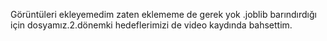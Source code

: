 Görüntüleri ekleyemedim zaten eklememe de gerek yok .joblib barındırdığı için dosyamız.2.dönemki hedeflerimizi de video kaydında bahsettim.
